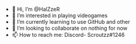 - 👋 Hi, I’m @HalZzeR
- 👀 I’m interested in playing videogames
- 🌱 I’m currently learning to use GitHub and other
- 💞️ I’m looking to collaborate on nothing for now
- 📫 How to reach me: Discord- Scroutzz#1246

<!---
HalZzeR/HalZzeR is a ✨ special ✨ repository because its `README.md` (this file) appears on your GitHub profile.
You can click the Preview link to take a look at your changes.
--->
